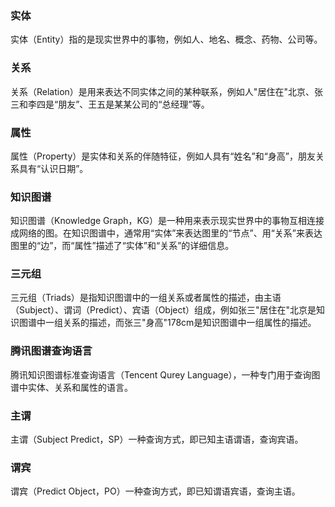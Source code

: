 ﻿
### 实体
实体（Entity）指的是现实世界中的事物，例如人、地名、概念、药物、公司等。
### 关系
关系（Relation）是用来表达不同实体之间的某种联系，例如人"居住在"北京、张三和李四是“朋友”、王五是某某公司的“总经理”等。
### 属性
属性（Property）是实体和关系的伴随特征，例如人具有“姓名”和“身高”，朋友关系具有“认识日期”。
### 知识图谱
知识图谱（Knowledge Graph，KG）是一种用来表示现实世界中的事物互相连接成网络的图。在知识图谱中，通常用“实体”来表达图里的“节点”、用“关系”来表达图里的“边”，而“属性”描述了“实体”和“关系”的详细信息。
### 三元组
三元组（Triads）是指知识图谱中的一组关系或者属性的描述，由主语（Subject）、谓词（Predict）、宾语（Object）组成，例如张三"居住在"北京是知识图谱中一组关系的描述，而张三"身高"178cm是知识图谱中一组属性的描述。
### 腾讯图谱查询语言
腾讯知识图谱标准查询语言（Tencent Qurey Language），一种专门用于查询图谱中实体、关系和属性的语言。
### 主谓
主谓（Subject Predict，SP）一种查询方式，即已知主语谓语，查询宾语。
### 谓宾
谓宾（Predict Object，PO）一种查询方式，即已知谓语宾语，查询主语。